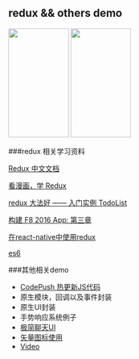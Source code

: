 
## redux && others demo
<p><img src="https://github.com/xiDaiDai/Redux_Practice_in_ReactNative/blob/master/screenshots/device-2016-06-15-175909.png" height="216" width="120" />
<img src="https://github.com/xiDaiDai/Redux_Practice_in_ReactNative/blob/master/screenshots/device-2016-06-15-150405.png" height="216" width="120" />
 
 
</p>
###redux 相关学习资料
<p><a href="http://cn.redux.js.org/docs/introduction/index.html">Redux 中文文档</a></p>
<p><a href="https://github.com/xiDaiDai/a-cartoon-intro-to-redux-cn">看漫画，学 Redux</a></p>
<p><a href="http://qiutc.me/post/redux-%E5%A4%A7%E6%B3%95%E5%A5%BD-%E2%80%94%E2%80%94-%E5%85%A5%E9%97%A8%E5%AE%9E%E4%BE%8B-TodoList.html">redux 大法好 —— 入门实例 TodoList</a></p>
<p><a href="http://f8-app.liaohuqiu.net/tutorials/building-the-f8-app/data/">构建 F8 2016 App: 第三章</a></p>
<p><a href="http://www.jianshu.com/p/2c43860b0532">在react-native中使用redux</a></p>
<p><a href="http://es6.ruanyifeng.com/#README">es6</a></p>

###其他相关demo
* <a href="http://microsoft.github.io/code-push/index.html#getting_started">CodePush 热更新JS代码</a>
* 原生模块，回调以及事件封装
* 原生UI封装
* 手势响应系统例子
* <a href="http://www.himigame.com/react-native/2346.html">极简聊天UI</a>
* <a href="http://microsoft.github.io/code-push/index.html#getting_started">矢量图标使用</a>
* <a href="http://github.com/brentvatne/react-native-video">Video</a>








